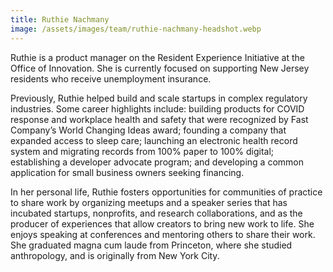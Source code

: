 ```yaml
---
title: Ruthie Nachmany
image: /assets/images/team/ruthie-nachmany-headshot.webp
---
```


Ruthie is a product manager on the Resident Experience Initiative at the Office of Innovation. She is currently focused on supporting New Jersey residents who receive unemployment insurance.

Previously, Ruthie helped build and scale startups in complex regulatory industries. Some career highlights include: building products for COVID response and workplace health and safety that were recognized by Fast Company’s World Changing Ideas award; founding a company that expanded access to sleep care; launching an electronic health record system and migrating records from 100% paper to 100% digital; establishing a developer advocate program; and developing a common application for small business owners seeking financing.

In her personal life, Ruthie fosters opportunities for communities of practice to share work by organizing meetups and a speaker series that has incubated startups, nonprofits, and research collaborations, and as the producer of experiences that allow creators to bring new work to life. She enjoys speaking at conferences and mentoring others to share their work. She graduated magna cum laude from Princeton, where she studied anthropology, and is originally from New York City.
